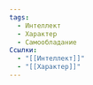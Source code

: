 ```yaml
---
tags:
  - Интеллект
  - Характер
  - Самообладание
Ссылки:
  - "[[Интеллект]]"
  - "[[Характер]]"
---
```

